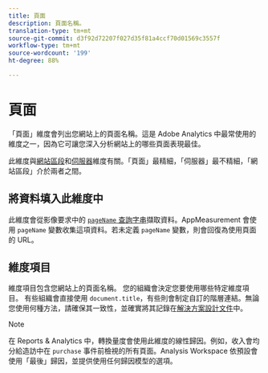 ```yaml
---
title: 頁面
description: 頁面名稱。
translation-type: tm+mt
source-git-commit: d3f92d72207f027d35f81a4ccf70d01569c3557f
workflow-type: tm+mt
source-wordcount: '199'
ht-degree: 88%

---
```



# 頁面

「頁面」維度會列出您網站上的頁面名稱。這是 Adobe Analytics 中最常使用的維度之一，因為它可讓您深入分析網站上的哪些頁面表現最佳。

此維度與[網站區段](site-section.md)和[伺服器](server.md)維度有關。「頁面」最精細，「伺服器」最不精細，「網站區段」介於兩者之間。

## 將資料填入此維度中

此維度會從影像要求中的 [`pageName` 查詢字串](/help/implement/validate/query-parameters.md)擷取資料。AppMeasurement 會使用 `pageName` 變數收集這項資料。若未定義 `pageName` 變數，則會回復為使用頁面的 URL。

## 維度項目

維度項目包含您網站上的頁面名稱。 您的組織會決定您要使用哪些特定維度項目。 有些組織會直接使用 `document.title`，有些則會制定自訂的階層連結。無論您使用何種方法，請確保其一致性，並確實將其記錄在[解決方案設計文件](/help/implement/prepare/solution-design.md)中。

>[!NOTE]
>
>在 Reports &amp; Analytics 中，轉換量度會使用此維度的線性歸因。例如，收入會均分給造訪中在 `purchase` 事件前檢視的所有頁面。Analysis Workspace 依預設會使用「最後」歸因，並提供使用任何歸因模型的選項。
